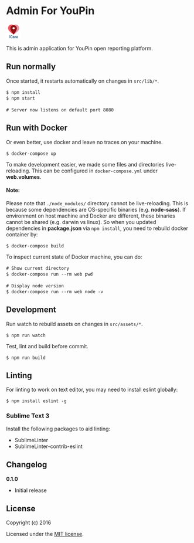 # Admin For YouPin
[![YouPin (ยุพิน)](https://raw.githubusercontent.com/youpin-city/youpin-web-admin/master/public/img/logo.png)](http://youpin.city)

This is admin application for YouPin open reporting platform.

## Run normally

Once started, it restarts automatically on changes in `src/lib/*`.

```
$ npm install
$ npm start

# Server now listens on default port 8080
```

## Run with Docker


Or even better, use docker and leave no traces on your machine.

```
$ docker-compose up
```

To make development easier, we made some files and directories live-reloading. This can be configured in `docker-compose.yml` under __web.volumes__.

#### Note: 

Please note that `./node_modules/` directory cannot be live-reloading. This is because some dependencies are OS-specific binaries (e.g. __node-sass__). If environment on host machine and Docker are different, these binaries cannot be shared (e.g. darwin vs linux). So when you updated dependencies in __package.json__ via `npm install`, you need to rebuild docker container by:

```
$ docker-compose build
```


To inspect current state of Docker machine, you can do:

```
# Show current directory
$ docker-compose run --rm web pwd

# Display node version
$ docker-compose run --rm web node -v
```

## Development

Run watch to rebuild assets on changes in `src/assets/*`.

```
$ npm run watch
```

Test, lint and build before commit.

```
$ npm run build
```

## Linting

For linting to work on text editor, you may need to install eslint globally:

```
$ npm install eslint -g
```

### Sublime Text 3

Install the following packages to aid linting:

- SublimeLinter
- SublimeLinter-contrib-eslint

## Changelog

__0.1.0__

- Initial release

## License

Copyright (c) 2016

Licensed under the [MIT license](LICENSE).
